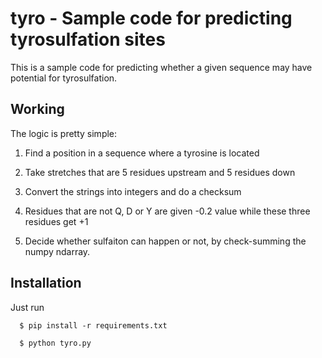 # tyro - Sample code for predicting tyrosulfation sites 

This is a sample code for predicting whether a given sequence may have potential for tyrosulfation. 

## Working 
The logic is pretty simple: 
  1. Find a position in a sequence where a tyrosine is located
  1. Take stretches that are 5 residues upstream and 5 residues down
  1. Convert the strings into integers and do a checksum 
  1. Residues that are not Q, D or Y are given -0.2 value while these three residues get +1
  
  1. Decide whether sulfaiton can happen or not, by check-summing the numpy ndarray. 
  
## Installation 
Just run 

```
  $ pip install -r requirements.txt
  
  $ python tyro.py
 ```
